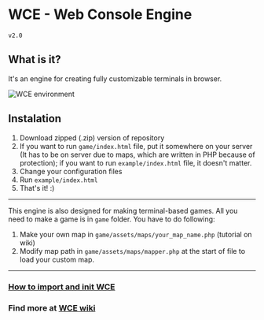 # WCE - Web Console Engine
`v2.0`

## What is it?
It's an engine for creating fully customizable terminals in browser.

![WCE environment](http://image.prntscr.com/image/da708e9a08a7423e979d5c7b11b45f17.png)

## Instalation
1. Download zipped (.zip) version of repository
2. If you want to run `game/index.html` file, put it somewhere on your server (It has to be on server due to maps, which are written in PHP because of protection); if you want to run `example/index.html` file, it doesn't matter.
3. Change your configuration files
4. Run `example/index.html`
5. That's it! :)

---

This engine is also designed for making terminal-based games. All you need to make a game is in `game` folder. You have to do following:

1. Make your own map in `game/assets/maps/your_map_name.php` (tutorial on wiki)
2. Modify map path in `game/assets/maps/mapper.php` at the start of file to load your custom map.

---

### [How to import and init WCE](https://github.com/PDKnight/WCE-Web-Console-Engine/wiki#how-to-import-and-init-wce)

### Find more at [WCE wiki](../../wiki)
